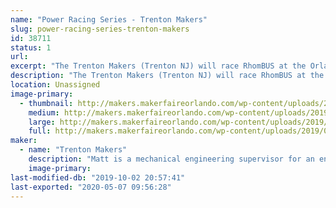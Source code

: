 ```yaml
---
name: "Power Racing Series - Trenton Makers"
slug: power-racing-series-trenton-makers
id: 38711
status: 1
url: 
excerpt: "The Trenton Makers (Trenton NJ) will race RhomBUS at the Orlando edition of the Power Racing Series"
description: "The Trenton Makers (Trenton NJ) will race RhomBUS at the Orlando edition of the Power Racing Series. RhomBUS is a 48V electric go-kart powered by a brushless DC motor"
location: Unassigned
image-primary:
  - thumbnail: http://makers.makerfaireorlando.com/wp-content/uploads/2019/09/7889E9CB-EC30-49C2-9A08-17BB08686E98-150x150.jpeg
    medium: http://makers.makerfaireorlando.com/wp-content/uploads/2019/09/7889E9CB-EC30-49C2-9A08-17BB08686E98-300x225.jpeg
    large: http://makers.makerfaireorlando.com/wp-content/uploads/2019/09/7889E9CB-EC30-49C2-9A08-17BB08686E98-1024x768.jpeg
    full: http://makers.makerfaireorlando.com/wp-content/uploads/2019/09/7889E9CB-EC30-49C2-9A08-17BB08686E98.jpeg
maker:
  - name: "Trenton Makers"
    description: "Matt is a mechanical engineering supervisor for an engineering firm in Philadelphia. On the weekends he builds and races electric go karts with the power racing series."
    image-primary: 
last-modified-db: "2019-10-02 20:57:41"
last-exported: "2020-05-07 09:56:28"
---
```

